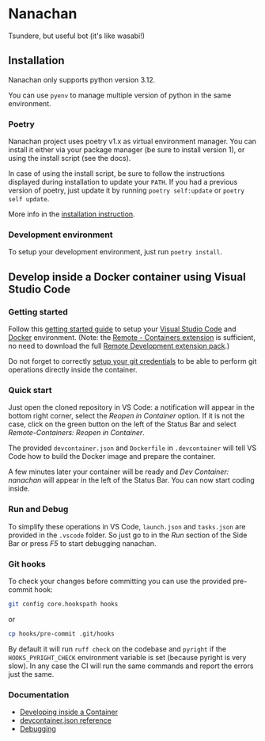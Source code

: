 # Nanachan

Tsundere, but useful bot (it's like wasabi!)

## Installation

Nanachan only supports python version 3.12.

You can use `pyenv` to manage multiple version of python in the same environment.

### Poetry

Nanachan project uses poetry v1.x as virtual environment manager.
You can install it either via your package manager (be sure to install version 1), or using the install script
(see the docs).

In case of using the install script, be sure to follow the instructions displayed during installation to
update your `PATH`.
If you had a previous version of poetry, just update it by running `poetry self:update` or `poetry self update`.

More info in the [installation instruction](https://poetry.eustace.io/docs/).

### Development environment

To setup your development environment, just run `poetry install`.

## Develop inside a Docker container using Visual Studio Code

### Getting started

Follow this [getting started guide](https://code.visualstudio.com/docs/remote/containers#_getting-started) to setup your [Visual Studio Code](https://code.visualstudio.com) and [Docker](https://www.docker.com/get-started) environment.
(Note: the [Remote - Containers extension](https://marketplace.visualstudio.com/items?itemName=ms-vscode-remote.remote-containers) is sufficient, no need to download the full [Remote Development extension pack](https://marketplace.visualstudio.com/items?itemName=ms-vscode-remote.vscode-remote-extensionpack).)

Do not forget to correctly [setup your git credentials](https://code.visualstudio.com/docs/remote/containers#_sharing-git-credentials-with-your-container) to be able to perform git operations directly inside the container.

### Quick start

Just open the cloned repository in VS Code: a notification will appear in the bottom right corner, select the _Reopen in Container_ option.
If it is not the case, click on the green button on the left of the Status Bar and select _Remote-Containers: Reopen in Container_.

The provided `devcontainer.json` and `Dockerfile` in `.devcontainer` will tell VS Code how to build the Docker image and prepare the container.

A few minutes later your container will be ready and _Dev Container: nanachan_ will appear in the left of the Status Bar. You can now start coding inside.

### Run and Debug

To simplify these operations in VS Code, `launch.json` and `tasks.json` are provided in the `.vscode` folder.
So just go to in the _Run_ section of the Side Bar or press _F5_ to start debugging nanachan.

### Git hooks

To check your changes before committing you can use the provided pre-commit hook:

```sh
git config core.hookspath hooks
```
or
```sh
cp hooks/pre-commit .git/hooks
```

By default it will run `ruff check` on the codebase and `pyright` if the
`HOOKS_PYRIGHT_CHECK` environment variable is set (because pyright is very
slow).
In any case the CI will run the same commands and report the errors just the same.

### Documentation

- [Developing inside a Container](https://code.visualstudio.com/docs/remote/containers)
- [devcontainer.json reference](https://code.visualstudio.com/docs/remote/devcontainerjson-reference)
- [Debugging](https://code.visualstudio.com/docs/editor/debugging)
